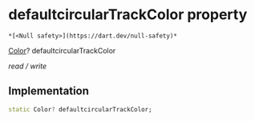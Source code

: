 


# defaultcircularTrackColor property




    *[<Null safety>](https://dart.dev/null-safety)*


[Color](https://api.flutter.dev/flutter/dart-ui/Color-class.html)? defaultcircularTrackColor
  
_read / write_






## Implementation

```dart
static Color? defaultcircularTrackColor;


```







